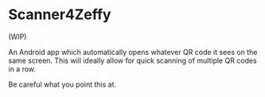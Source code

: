 # Scanner4Zeffy

(WIP)

An Android app which automatically opens whatever QR code it sees on the same screen.
This will ideally allow for quick scanning of multiple QR codes in a row.

Be careful what you point this at.
